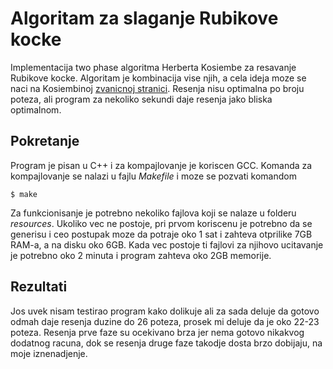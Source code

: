 # Algoritam za slaganje Rubikove kocke
Implementacija two phase algoritma Herberta Kosiembe za resavanje Rubikove kocke.
Algoritam je kombinacija vise njih, a cela ideja moze se naci na Kosiembinoj [zvanicnoj stranici].
Resenja nisu optimalna po broju poteza, ali program za nekoliko sekundi daje resenja jako bliska optimalnom.

## Pokretanje
Program je pisan u C++ i za kompajlovanje je koriscen GCC. Komanda za kompajlovanje se nalazi u fajlu *Makefile* i moze se pozvati komandom
```shell
$ make
```
Za funkcionisanje je potrebno nekoliko fajlova koji se nalaze u folderu *resources*.
Ukoliko vec ne postoje, pri prvom koriscenu je potrebno da se generisu i ceo postupak moze da potraje oko 1 sat i zahteva otprilike 7GB RAM-a, a na disku oko 6GB.
Kada vec postoje ti fajlovi za njihovo ucitavanje je potrebno oko 2 minuta i program zahteva oko 2GB memorije.

## Rezultati
Jos uvek nisam testirao program kako dolikuje ali za sada deluje da gotovo odmah daje resenja duzine do 26 poteza, prosek mi deluje da je oko 22-23 poteza.
Resenja prve faze su ocekivano brza jer nema gotovo nikakvog dodatnog racuna, dok se resenja druge faze takodje dosta brzo dobijaju, na moje iznenadjenje.

[zvanicnoj stranici]: http://kociemba.org/cube.htm
